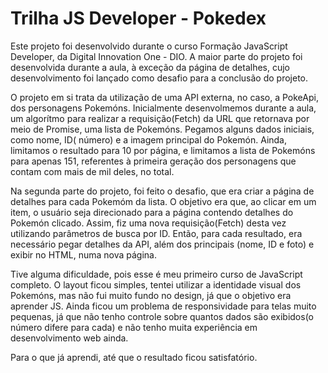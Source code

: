 # Trilha JS Developer - Pokedex

Este projeto foi desenvolvido durante o curso Formação JavaScript Developer, da Digital Innovation One - DIO. A maior parte do projeto foi desenvolvida durante a aula, à exceção da página de detalhes, cujo desenvolvimento foi lançado como desafio para a conclusão do projeto.

O projeto em si trata da utilização de uma API externa, no caso, a PokeApi, dos personagens Pokemóns. Inicialmente desenvolmemos durante a aula, um algorítmo para realizar a requisição(Fetch) da URL que retornava por meio de Promise, uma lista de Pokemóns. Pegamos alguns dados iniciais, como nome, ID( número) e a imagem principal do Pokemón. Ainda, limitamos o resultado para 10 por página, e limitamos a lista de Pokemóns para apenas 151, referentes à primeira geração dos personagens que contam com mais de mil deles, no total.

Na segunda parte do projeto, foi feito o desafio, que era criar a página de detalhes para cada Pokemóm da lista. O objetivo era que, ao clicar em um item, o usuário seja direcionado para a página contendo detalhes do Pokemón clicado. Assim, fiz uma nova requisição(Fetch) desta vez utilizando parâmetros de busca por ID. Então, para cada resultado, era necessário pegar detalhes da API, além dos principais (nome, ID e foto) e exibir no HTML, numa nova página. 

Tive alguma dificuldade, pois esse é meu primeiro curso de JavaScript completo. O layout ficou simples, tentei utilizar a identidade visual dos Pokemóns, mas não fui muito fundo no design, já que o objetivo era aprender JS. Ainda ficou um problema de responsividade para telas muito pequenas, já que não tenho controle sobre quantos dados são exibidos(o número difere para cada) e não tenho muita experiência em desenvolvimento web ainda. 

Para o que já aprendi, até que o resultado ficou satisfatório.


